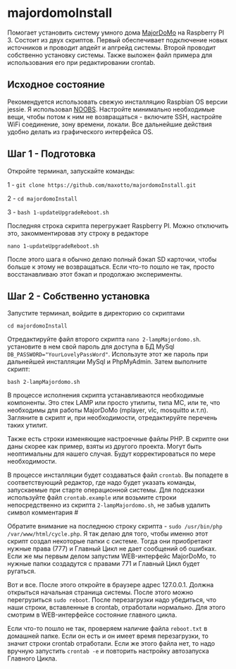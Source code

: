 # majordomoInstall
Помогает установить систему умного дома [MajorDoMo](http://majordomo.smartliving.ru/)  на Raspberry PI 3. Состоит из двух скриптов. Первый обеспечивает подключение новых источников и проводит апдейт и апгрейд системы. Второй проводит собственно установку системы. Также выложен файл примера для использования его при редактировании crontab.

## Исходное состояние
Рекомендуется использовать свежую инсталляцию Raspbian OS версии jessie. Я использовал [NOOBS](https://www.raspberrypi.org/downloads/noobs/ "download page"). Настройте минимально необходимые вещи, чтобы потом к ним не возвращаться - включите SSH, настройте WiFi соединение, зону времени, локали. Все дальнейшие действия удобно делать из графического интерфейса OS.
## Шаг 1 - Подготовка
Откройте терминал, запускайте команды:

1 - `git clone https://github.com/maxotto/majordomoInstall.git`

2 - `cd majordomoInstall`

3 - `bash 1-updateUpgradeReboot.sh`

Последняя строка скрипта перегружает Raspberry PI. Можно отключить это, закомментировав эту строку в редакторе

`nano 1-updateUpgradeReboot.sh`

После этого шага я обычно делаю полный бэкап SD карточки, чтобы больше к этому не возвращаться. Если что-то пошло не так, просто восстанавливаю этот бэкап и продолжаю эксперименты.

## Шаг 2 - Собственно установка
Запустите терминал, войдите в директорию со скриптами

`cd majordomoInstall`

Отредактируйте файл второго скрипта `nano 2-lampMajordomo.sh`. установите в нем свой пароль для доступа в БД MySql `DB_PASSWORD="YourLovelyPassWord"`. Используте этот же пароль при дальнейшей инсталляции MySql и PhpMyAdmin. Затем выполните скрипт:

`bash 2-lampMajordomo.sh`

В процессе исполнения скрипта устанавливаются необходимые компоненты. Это стек LAMP или просто утилиты, типа MC, или те, что необходимы для работы MajorDoMo (mplayer, vlc, mosquitto  и.т.п). Загляните в скрипт и, при необходимости, отредактируйте перечень таких утилит.

Также есть строки изменяющие настроечные файлы PHP. В скрипте они даны скорее как пример, взяты из другого проекта. Могут быть неоптимальны для нашего случая. Будут корректироваться по мере необходимости.

В процессе инсталляции будет создаваться файл `crontab`. Вы попадете в соответствующий редактор, где надо будет указать команды, запускаемые при старте операционной системы. Для подсказки используйте файл `crontab.example` или возьмите строки непосредственно из  скрипта `2-lampMajordomo.sh`, не забыв удалить символ комментария #

Обратите внимание на последнюю строку скрипта - `sudo /usr/bin/php /var/www/html/cycle.php`. Я так делаю для того, чтобы именно этот скрипт создал некоторые папки с системе. Тогда они приобретают нужные права (777) и Главный Цикл не дает сообщений об ошибках. Если же мы первым делом запустим WEB-интерфейс MajorDoMo, то нужные папки создадутся с правами 771 и Главный Цикл будет ругаться.

Вот и все. После этого откройте в браузере адрес 127.0.0.1. Должна открыться начальная страница системы. После этого можно перегрузиться `sudo reboot`. После перезагрузки надо убедиться, что наши строки, вставленные в crontab, отработали нормально. Для этого смотрим в WEB-интерфейсе состояние главного цикла. 

Если что-то пошло не так, проверяем наличие файла `reboot.txt` в домашней папке. Если он есть и он имеет время перезагрузки, то значит строки crontab отработали. Если же этого файла нет, то надо вручную запустить `crontab -e` и повторить настройку автозапуска Главного Цикла. 
